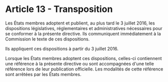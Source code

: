 # Article 13 - Transposition


Les États membres adoptent et publient, au plus tard le 3 juillet 2016, les dispositions législatives, réglementaires et administratives nécessaires pour se conformer à la présente directive. Ils communiquent immédiatement à la Commission le texte de ces dispositions.

Ils appliquent ces dispositions à partir du 3 juillet 2016.

Lorsque les États membres adoptent ces dispositions, celles-ci contiennent une référence à la présente directive ou sont accompagnées d'une telle référence lors de leur publication officielle. Les modalités de cette référence sont arrêtées par les États membres.
